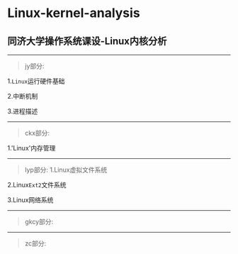 # Linux-kernel-analysis
## 同济大学操作系统课设-Linux内核分析
---
> jy部分:

1.`Linux`运行硬件基础

2.中断机制

3.进程描述



---
> ckx部分:

1.'Linux'内存管理

---

> lyp部分:
1.Linux虚拟文件系统

2.Linux`Ext2`文件系统

3.Linux网络系统

---
> gkcy部分:

---
> zc部分:

